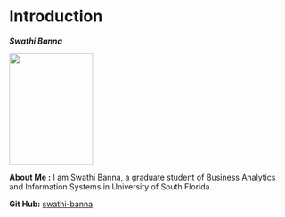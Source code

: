 # Introduction
***Swathi Banna***

<img src = "https://github.com/swathi-banna/Introduction/assets/124846237/d71c8e73-73b2-4a2f-bd5d-658c04181217" height= 200 width=150>

**About Me :**
I am Swathi Banna, a graduate student of Business Analytics and Information Systems in University of South Florida.

**Git Hub:** [swathi-banna](https://github.com/swathi-banna)
